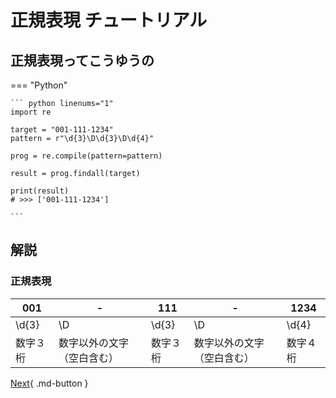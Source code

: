 # 正規表現 チュートリアル

## 正規表現ってこうゆうの

=== "Python"

    ``` python linenums="1"
    import re

    target = "001-111-1234"
    pattern = r"\d{3}\D\d{3}\D\d{4}"

    prog = re.compile(pattern=pattern)

    result = prog.findall(target)

    print(result)
    # >>> ['001-111-1234']

    ```

## 解説

### 正規表現
|001|-|111|-|1234|
|----|----|----|----|----|
|\d{3}|\D|\d{3}|\D|\d{4}|
|数字３桁|数字以外の文字（空白含む）|数字３桁|数字以外の文字（空白含む）|数字４桁|




[Next](1_1.md){ .md-button }